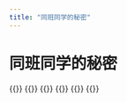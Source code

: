 ```yaml
---
title: "同班同学的秘密"
---
```


# 同班同学的秘密

{{<mangaimg src="manga/natsuichi/classmate-secret/1.jpg" alt="1">}}
{{<mangaimg src="manga/natsuichi/classmate-secret/2.jpg" alt="2">}}
{{<mangaimg src="manga/natsuichi/classmate-secret/3.jpg" alt="3">}}
{{<mangaimg src="manga/natsuichi/classmate-secret/4.jpg" alt="4">}}
{{<mangaimg src="manga/natsuichi/classmate-secret/5.jpg" alt="5">}}
{{<mangaimg src="manga/natsuichi/classmate-secret/6.jpg" alt="6">}}